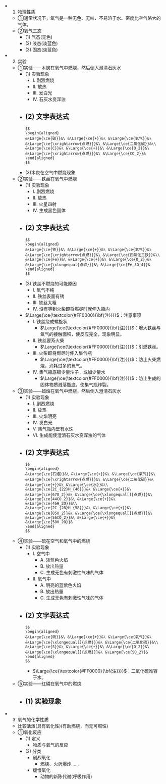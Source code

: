 -
  1. 物理性质
	- ①通常状况下，氧气是一种无色、无味、不易溶于水、密度比空气略大的气体。
	- ②氧气三态
		- (1) 气态(无色)
		- (2) 液态(淡蓝色)
		- (3) 固态(淡蓝色)
-
  2. 实验
	- ①实验——木炭在氧气中燃烧，然后倒入澄清石灰水
		- (1) 实验现象
			- I. 剧烈燃烧
			- II. 放热
			- III. 发白光
			- IV. 石灰水变浑浊
		- (2) 文字表达式
			-
			  $$
			  \begin{aligned}
			  &\Large{\ce{碳}}&\ &\Large{\ce{+}}&\ &\Large{\ce{氧气}}&\ &\Large{\ce{\xrightarrow{点燃}}}&\ &\Large{\ce{二氧化碳}}&\\
			  &\Large{\ce{C}}&\ &\Large{\ce{+}}&\ &\Large{\ce{O_2}}&\ &\Large{\ce{\xrightarrow{点燃}}}&\ &\Large{\ce{CO_2}}&
			  \end{aligned}
			  $$
		- (3)木炭在空气中燃烧现象
	- ②实验——铁丝在氧气中燃烧
		- (1) 实验现象
			- I. 剧烈燃烧
			- II. 放热
			- III. 火星四射
			- IV. 生成黑色固体
		- (2) 文字表达式
			-
			  $$
			  \begin{aligned}
			  &\Large{\ce{铁}}&\ &\Large{\ce{+}}&\ &\Large{\ce{氧气}}&\ &\Large{\ce{\xrightarrow{点燃}}}&\ &\Large{\ce{四氧化三铁}}&\\
			  &\Large{\ce{Fe}}&\ &\Large{\ce{+}}&\ &\Large{\ce{O_2}}&\ &\Large{\ce{\xlongequal{点燃}}}&\ &\Large{\ce{Fe_3O_4}}&
			  \end{aligned}
			  $$
		- (3) 铁丝不燃烧的可能原因
			- I. 氧气不纯
			- II. 铁丝表面有锈
			- III. 铁丝太粗
			- IV. 没有等到火柴即将燃尽时就伸入瓶内
		- $\Large{\ce{\textcolor{#FF0000}{\bf{注}}}}$：注意事项
			- I. 铁丝绕成螺旋状
				- $\Large{\ce{\textcolor{#FF0000}{\bf{注}}}}$：增大铁丝与氧气的接触面积，使反应完全，现象明显。
			- II. 铁丝要系火柴
				- $\Large{\ce{\textcolor{#FF0000}{\bf{注}}}}$：引燃铁丝。
			- III. 火柴即将燃尽时伸入集气瓶
				- $\Large{\ce{\textcolor{#FF0000}{\bf{注}}}}$：防止火柴燃烧，消耗过多的氧气。
			- IV. 集气瓶底铺少量沙子，或加少量水
				- $\Large{\ce{\textcolor{#FF0000}{\bf{注}}}}$：防止生成的固体物质溅落瓶底，使集气瓶炸裂。
	- ③实验——蜡烛在氧气中燃烧，然后倒入澄清石灰水
		- (1) 实验现象
			- I. 剧烈燃烧
			- II. 放热
			- III. 火焰明亮
			- IV. 发白光
			- V. 集气瓶内壁有水珠
			- VI. 生成能使澄清石灰水变浑浊的气体
		- (2) 文字表达式
			-
			  $$
			  \begin{aligned}
			  &\Large{\ce{石蜡}}&\ &\Large{\ce{+}}&\ &\Large{\ce{氧气}}&\ &\Large{\ce{\xrightarrow{点燃}}}&\ &\Large{\ce{二氧化碳}}&\ &\Large{\ce{+}}&\ &\Large{\ce{水}}&\\
			  &\Large{\ce{2C_{22}H_{46}}}&\ &\Large{\ce{+}}&\ &\Large{\ce{67O_2}}&\ &\Large{\ce{\xlongequal[]{点燃}}}&\ &\Large{\ce{44CO_2}}&\ &\Large{\ce{+}}&\ &\Large{\ce{46H_2O}}&\\
			  &\Large{\ce{2C_{28}H_{58}}}&\ &\Large{\ce{+}}&\ &\Large{\ce{85O_2}}&\ &\Large{\ce{\xlongequal[]{点燃}}}&\ &\Large{\ce{56CO_2}}&\ &\Large{\ce{+}}&\ &\Large{\ce{58H_2O}}&
			  \end{aligned}
			  $$
	- ④实验——硫在空气和氧气中的燃烧
		- (1) 实验现象
			- I. 空气中
				- A. 淡蓝色火焰
				- B. 放出热量
				- C. 生成无色有刺激性气味的气体
			- II. 氧气中
				- A. 明亮的蓝紫色火焰
				- B. 放出热量
				- C. 生成无色有刺激性气味的气体
		- (2) 文字表达式
			-
			  $$
			  \begin{aligned}
			  &\Large{\ce{硫}}&\ &\Large{\ce{+}}&\ &\Large{\ce{氧气}}&\ &\Large{\ce{\xlongequal[]{点燃}}}&\ &\Large{\ce{二氧化硫}}&\\
			  &\Large{\ce{S}}&\ &\Large{\ce{+}}&\ &\Large{\ce{O_2}}&\ &\Large{\ce{\xlongequal[]{点燃}}}&\ &\Large{\ce{SO_2}}&
			  \end{aligned}
			  $$
			- $\Large{\ce{\textcolor{#FF0000}{\bf{注}}}}$：二氧化硫难容于水。
	- ⑤实验——红磷在氧气中的燃烧
		- (1) 实验现象
			-
-
  3. 氧气的化学性质
	- 比较活泼(具有氧化性)(有助燃烧，而无可燃性)
	- ①氧化反应
		- (1) 定义
			- 物质与氧气的反应
		- (2) 分类
			- 剧烈氧化
				- 燃烧、火药爆炸……
			- 缓慢氧化
				- 动物的新陈代谢(呼吸作用)
